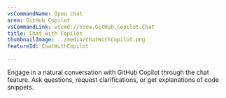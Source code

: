 ```yaml
---
vsCommandName: Open chat
area: GitHub Copilot
vsCommandLink: vscmd://View.GitHub.Copilot.Chat
title: Chat with Copilot
thumbnailImage: ../media/ChatWithCopilot.png
featureId: ChatWithCopilot

---
```



Engage in a natural conversation with GitHub Copilot through the chat feature. Ask questions, request clarifications, or get explanations of code snippets.

